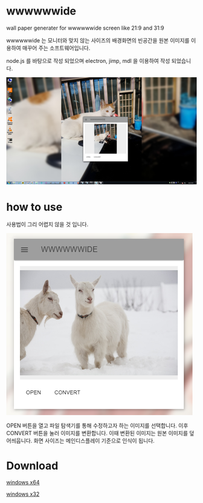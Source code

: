 # wwwwwwide
wall paper generater for wwwwwwide screen like 21:9 and 31:9

wwwwwwide 는 모니터와 맞지 않는 사이즈의 배경화면의 빈공간을 원본 이미지를 이용하여 매꾸어 주는 소프트웨어입니다.

node.js 를 바탕으로 작성 되었으며 electron, jimp, mdl 을 이용하여 작성 되었습니다.

![sample1](content/wwwide4.PNG)

# how to use

사용법이 그리 어렵지 않을 것 입니다.

![UI](content/UI.PNG)

OPEN 버튼을 열고 파일 탐색기를 통해 수정하고자 하는 이미지를 선택합니다.
이후 CONVERT 버튼을 눌러 이미지를 변환합니다.
이때 변환된 이미지는 원본 이미지를 덮어씌웁니다.
화면 사이즈는 메인디스플레이 기준으로 인식이 됩니다.

# Download

[windows x64](https://github.com/keepworking/wwwwwwide/releases/download/1.0/win64.wwwwwwide.Setup.1.0.0.exe)

[windows x32](https://github.com/keepworking/wwwwwwide/releases/download/1.0/win32.wwwwwwide.Setup.1.0.0.exe)
